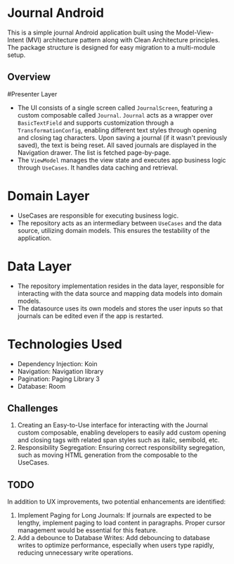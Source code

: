 # Journal Android
This is a simple journal Android application built using the Model-View-Intent (MVI) architecture pattern along with Clean Architecture principles. The package structure is designed for easy migration to a multi-module setup.

## Overview
#Presenter Layer
- The UI consists of a single screen called `JournalScreen`, featuring a custom composable called `Journal`. `Journal` acts as a wrapper over `BasicTextField` and supports customization through a `TransformationConfig`, enabling different text styles through opening and closing tag characters. Upon saving a journal (if it wasn't previously saved), the text is being reset. All saved journals are displayed in the Navigation drawer. The list is fetched page-by-page.
- The `ViewModel` manages the view state and executes app business logic through `UseCases`. It handles data caching and retrieval.

# Domain Layer
- UseCases are responsible for executing business logic. 
- The repository acts as an intermediary between `UseCases` and the data source, utilizing domain models. This ensures the testability of the application.

# Data Layer
- The repository implementation resides in the data layer, responsible for interacting with the data source and mapping data models into domain models.
- The datasource uses its own models and stores the user inputs so that journals can be edited even if the app is restarted.

# Technologies Used
- Dependency Injection: Koin
- Navigation: Navigation library
- Pagination: Paging Library 3
- Database: Room

## Challenges
1. Creating an Easy-to-Use interface for interacting with the Journal custom composable, enabling developers to easily add custom opening and closing tags with related span styles such as italic, semibold, etc.
2. Responsibility Segregation: Ensuring correct responsibility segregation, such as moving HTML generation from the composable to the UseCases.

## TODO
In addition to UX improvements, two potential enhancements are identified:
1. Implement Paging for Long Journals: If journals are expected to be lengthy, implement paging to load content in paragraphs. Proper cursor management would be essential for this feature.
2. Add a debounce to Database Writes: Add debouncing to database writes to optimize performance, especially when users type rapidly, reducing unnecessary write operations.
